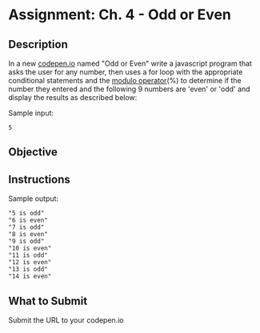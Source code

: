 # Assignment: Ch. 4 - Odd or Even

## Description

In a new [codepen.io](https://codepen.io/pen/) named "Odd or Even" write a javascript program that asks the user for any number, then uses a for loop with the appropriate conditional statements and the [modulo operator](https://developer.mozilla.org/en-US/docs/Web/JavaScript/Reference/Operators/Remainder)(%) to determine if the number they entered and the following 9 numbers are 'even' or 'odd' and display the results as described below: 

Sample input:

```
5
```

## Objective

## Instructions

Sample output:

```
"5 is odd"
"6 is even"
"7 is odd"
"8 is even"
"9 is odd"
"10 is even"
"11 is odd"
"12 is even"
"13 is odd"
"14 is even"
```

## What to Submit

Submit the URL to your codepen.io